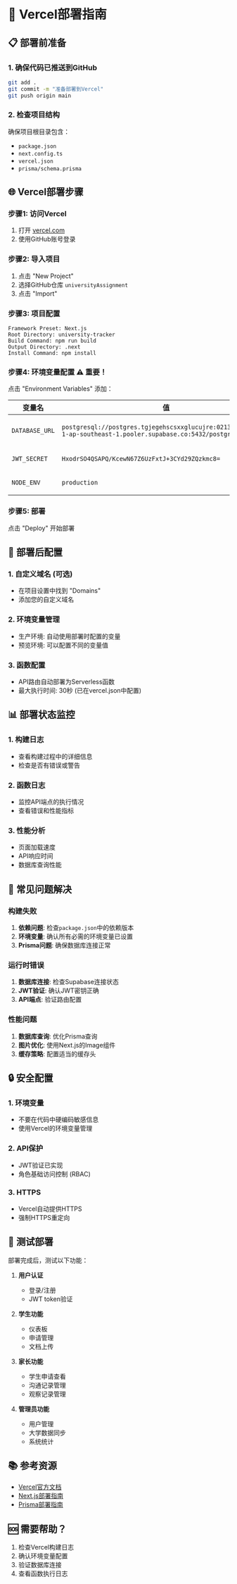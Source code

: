 # 🚀 Vercel部署指南

## 📋 **部署前准备**

### 1. **确保代码已推送到GitHub**
```bash
git add .
git commit -m "准备部署到Vercel"
git push origin main
```

### 2. **检查项目结构**
确保项目根目录包含：
- `package.json`
- `next.config.ts`
- `vercel.json`
- `prisma/schema.prisma`

## 🌐 **Vercel部署步骤**

### 步骤1: 访问Vercel
1. 打开 [vercel.com](https://vercel.com)
2. 使用GitHub账号登录

### 步骤2: 导入项目
1. 点击 "New Project"
2. 选择GitHub仓库 `universityAssignment`
3. 点击 "Import"

### 步骤3: 项目配置
```
Framework Preset: Next.js
Root Directory: university-tracker
Build Command: npm run build
Output Directory: .next
Install Command: npm install
```

### 步骤4: 环境变量配置 ⚠️ 重要！
点击 "Environment Variables" 添加：

| 变量名 | 值 | 说明 |
|--------|-----|------|
| `DATABASE_URL` | `postgresql://postgres.tgjegehscsxxglucujre:0213Wasd!!@aws-1-ap-southeast-1.pooler.supabase.co:5432/postgres` | Supabase数据库连接 |
| `JWT_SECRET` | `HxodrSO4QSAPQ/KcewN67Z6UzFxtJ+3CYd29ZQzkmc8=` | JWT签名密钥 |
| `NODE_ENV` | `production` | 生产环境标识 |

### 步骤5: 部署
点击 "Deploy" 开始部署

## 🔧 **部署后配置**

### 1. **自定义域名 (可选)**
- 在项目设置中找到 "Domains"
- 添加您的自定义域名

### 2. **环境变量管理**
- 生产环境: 自动使用部署时配置的变量
- 预览环境: 可以配置不同的变量值

### 3. **函数配置**
- API路由自动部署为Serverless函数
- 最大执行时间: 30秒 (已在vercel.json中配置)

## 📊 **部署状态监控**

### 1. **构建日志**
- 查看构建过程中的详细信息
- 检查是否有错误或警告

### 2. **函数日志**
- 监控API端点的执行情况
- 查看错误和性能指标

### 3. **性能分析**
- 页面加载速度
- API响应时间
- 数据库查询性能

## 🚨 **常见问题解决**

### 构建失败
1. **依赖问题**: 检查`package.json`中的依赖版本
2. **环境变量**: 确认所有必需的环境变量已设置
3. **Prisma问题**: 确保数据库连接正常

### 运行时错误
1. **数据库连接**: 检查Supabase连接状态
2. **JWT验证**: 确认JWT密钥正确
3. **API端点**: 验证路由配置

### 性能问题
1. **数据库查询**: 优化Prisma查询
2. **图片优化**: 使用Next.js的Image组件
3. **缓存策略**: 配置适当的缓存头

## 🔒 **安全配置**

### 1. **环境变量**
- 不要在代码中硬编码敏感信息
- 使用Vercel的环境变量管理

### 2. **API保护**
- JWT验证已实现
- 角色基础访问控制 (RBAC)

### 3. **HTTPS**
- Vercel自动提供HTTPS
- 强制HTTPS重定向

## 📱 **测试部署**

部署完成后，测试以下功能：

1. **用户认证**
   - 登录/注册
   - JWT token验证

2. **学生功能**
   - 仪表板
   - 申请管理
   - 文档上传

3. **家长功能**
   - 学生申请查看
   - 沟通记录管理
   - 观察记录管理

4. **管理员功能**
   - 用户管理
   - 大学数据同步
   - 系统统计

## 📚 **参考资源**

- [Vercel官方文档](https://vercel.com/docs)
- [Next.js部署指南](https://nextjs.org/docs/deployment)
- [Prisma部署指南](https://www.prisma.io/docs/guides/deployment)

## 🆘 **需要帮助？**

1. 检查Vercel构建日志
2. 确认环境变量配置
3. 验证数据库连接
4. 查看函数执行日志

